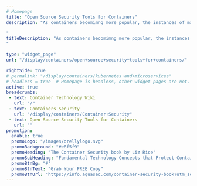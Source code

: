 ```yaml
---
# Homepage
title: "Open Source Security Tools for Containers"
description: "As containers becomimng more popular, the instances of malware are increasing. Securing containers is a top priority for DevOps engineers. This page gathers resources about open source security tools for containers such as: kube-bench, kube-hunter, Clair and more.

"
titleDescription: "As containers becomimng more popular, the instances of malware are increasing. Securing containers is a top priority for DevOps engineers. This page gathers resources about open source security tools for containers such as: kube-bench, kube-hunter, Clair and more.
" 

type: "widget_page"
url: "/display/containers/open+source+security+tools+for+containers/" 

rightSide: true 
# permalink: "/display/containers/kubernetes+and+microservices"
# headless = true  # Homepage is headless, other widget pages are not.
active: true
breadcrumbs:
 - text: Container Technology Wiki
   url: "/"
 - text: Containers Security
   url: "/display/containers/Container+Security"
 - text: Open Source Security Tools for Containers
   url: ""
promotion:
  enable: true
  promoLogo: "/images/orellylogo.svg"
  promoBackground: "#e8f5f9"
  promoHeading: "The Container Security book by Liz Rice"
  promoSubHeading: "Fundamental Technology Concepts that Protect Containerized Applications"
  promoBtnBg: "#"
  promoBtnText: "Grab Your FREE Copy"
  promoBtnUrl: "https://info.aquasec.com/container-security-book?utm_source=wiki"
---
```


